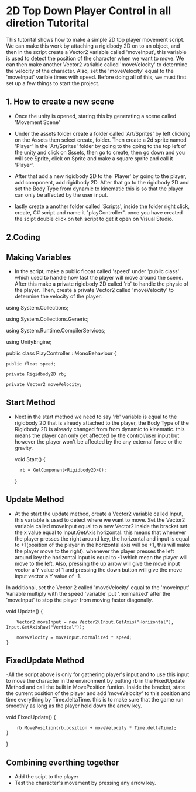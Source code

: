 # 2D Top Down Player Control in all diretion Tutorital
This tutorital shows how to make a simple 2D top player movement script. We can make this work by attaching a rigidbody 2D on to an object, and then in the script create a Vector2 variable called 'moveInput', this variable is used to detect the position of the character when we want to move. We can then make another Vector2 variable called 'moveVelocity' to determine the velocity of the character. Also, set the 'moveVelocity' equal to the 'moveInput' varible times with speed. Before doing all of this, we must first set up a few things to start the project.

## 1. How to create a new scene

- Once the unity is opened, staring this by generating a scene called 'Movement Scene'

- Under the assets folder create a folder called 'Art/Sprites' by left clicking on the Assets then select create, folder. Then create a 2d sprite named 'Player' in the 'Art/Sprites' folder by going to the going to the top left of the unity and click on Sssets, then go to create, then go down and you will see Sprite, click on Sprite and make a square sprite and call it 'Player'.

- After that add a new rigidbody 2D to the 'Player' by going to the player, add component, add rigidbody 2D. After that go to the rigidbody 2D and set the Body Type from dynamic to kinematic this is so that the player can only be affected by the user input. 

- lastly create a another folder called 'Scripts', inside the folder right click, create, C# script and name it "playController". once you have created the scipt double click on teh script to get it open on Visual Studio.


## 2.Coding

## Making Variables
- In the script, make a public flooat called 'speed' under 'public class' which used to handle how fast the player will move around the scene. After this make a private rigidbody 2D called 'rb' to handle the physic of the player. Then, create a private Vector2 called 'moveVelocity' to determine the velocity of the player.  

using System.Collections;
  
using System.Collections.Generic;
  
using System.Runtime.CompilerServices;
  
using UnityEngine;

public class PlayController : MonoBehaviour
{
    
    public float speed;
    
    private Rigidbody2D rb;
    
    private Vector2 moveVelocity;

## Start Method
- Next in the start method we need to say 'rb' variable is equal to the rigidbody 2D that is already attached to the player, the Body Type of the Rigidbody 2D is already changed from from dynamic to kinematic. this means the player can only get affected by the control/user input but however the player won't be affected by the any external force or the gravity.

    void Start()
    {
        
        
        rb = GetComponent<Rigidbody2D>();
    }

## Update Method
- At the start the update method, create a Vector2 variable called Input, this variable is used to detect where we want to move. Set the Vector2 variable called moveInput equal to a new Vector2 inside the bracket set the x value equal to Input.GetAxis horizontal. this means that whenever the player presses the right around key, the horizontal and input is equal to +1(position of the player in the horizontal axis will be +1, this will make the player move to the right). whenever the player presses the left around key the horizontal input is equal to -1 which mean the player will move to the left. Also, pressing the up arrow will give the move input vector a Y value of 1 and pressing the down button will give the move input vector a Y value of -1. 

In additional, set the Vector 2 called 'moveVelocity' equal to the 'moveInput' Variable multiply with the speed 'variable' put '.normalized' after the 'moveInput' to stop the player from moving faster diagonally. 

void Update()
    {
        
        Vector2 moveInput = new Vector2(Input.GetAxis("Horizontal"), Input.GetAxisRaw("Vertical"));
        
        moveVelocity = moveInput.normalized * speed;
    }

## FixedUpdate Method
-All the script above is only for gathering player's input and to use this input to move the character in the environment by putting rb in the FixedUpdate Method and call the built in MovePosition funtion. Inside the bracket, state the current position of the player and add 'moveVelocity' to this position and time everything by Time.deltaTime. this is to make sure that the game run smoothly as long as the player hold down the arrow key. 

 void FixedUpdate()
    {
        
        rb.MovePosition(rb.position + moveVelocity * Time.deltaTime);
    }
}

## Combining everthing together
- Add the scipt to the player
- Test the character's movement by pressing any arrow key.
